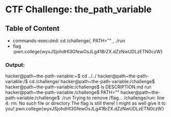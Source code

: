 # CTF Challenge: the_path_variable

## Table of Content

- commands-executed: cd /challenge/, PATH="" , ./run
- flag :pwn.college{wyxJSjohdHI3GfewOsJLg41BrZX.dZzNwUDLzETN0czW}


### Output:

hacker@path~the-path-variable:~$ cd ../../
hacker@path~the-path-variable:/$ cd /challenge/
hacker@path~the-path-variable:/challenge$ 
hacker@path~the-path-variable:/challenge$ ls
DESCRIPTION.md  run
hacker@path~the-path-variable:/challenge$ PATH=""
hacker@path~the-path-variable:/challenge$ ./run
Trying to remove /flag...
/challenge/run: line 4: rm: No such file or directory
The flag is still there! I might as well give it to you!
pwn.college{wyxJSjohdHI3GfewOsJLg41BrZX.dZzNwUDLzETN0czW}
